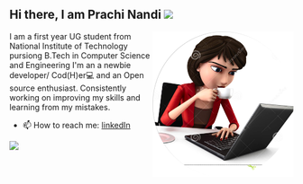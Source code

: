 
 <h2> Hi there, I am Prachi Nandi </a> <img src="https://media.giphy.com/media/ujrj9aoOdNvXO/giphy.gif" width="50"></h2>
 <img align='right' src="https://github.com/prachi237/prachi237/blob/master/Ellipse3.png" width="250">
  <p> I am a first year UG student from National Institute of Technology pursiong B.Tech in Computer Science and Engineering
  I'm an a newbie developer/ Cod(H)er💻  and an  Open source enthusiast. Consistently working on improving my skills and learning from my mistakes.</p>
 
 - 📫 How to reach me: [linkedIn](https://www.linkedin.com/in/prachi-nandi-461641198/)
<img src="https://github-readme-stats.vercel.app/api?username=prachi237&show_icons=true&count_private=true&theme=radical ">     



